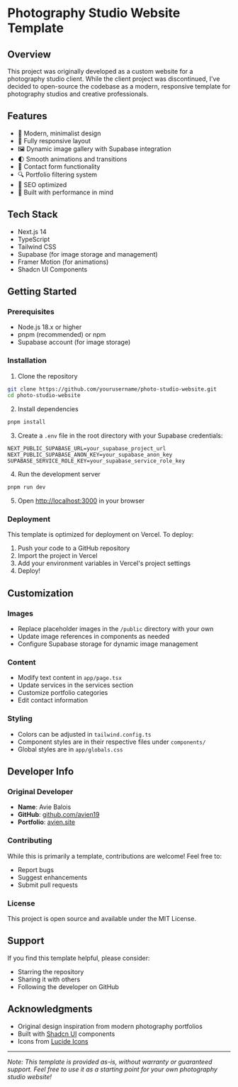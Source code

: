 # Photography Studio Website Template

## Overview
This project was originally developed as a custom website for a photography studio client. While the client project was discontinued, I've decided to open-source the codebase as a modern, responsive template for photography studios and creative professionals.

## Features
- 🎨 Modern, minimalist design
- 📱 Fully responsive layout
- 🖼️ Dynamic image gallery with Supabase integration
- 🌓 Smooth animations and transitions
- 📝 Contact form functionality
- 🔍 Portfolio filtering system
- 🎯 SEO optimized
- 🚀 Built with performance in mind

## Tech Stack
- Next.js 14
- TypeScript
- Tailwind CSS
- Supabase (for image storage and management)
- Framer Motion (for animations)
- Shadcn UI Components

## Getting Started

### Prerequisites
- Node.js 18.x or higher
- pnpm (recommended) or npm
- Supabase account (for image storage)

### Installation

1. Clone the repository
```bash
git clone https://github.com/yourusername/photo-studio-website.git
cd photo-studio-website
```

2. Install dependencies
```bash
pnpm install
```

3. Create a `.env` file in the root directory with your Supabase credentials:
```env
NEXT_PUBLIC_SUPABASE_URL=your_supabase_project_url
NEXT_PUBLIC_SUPABASE_ANON_KEY=your_supabase_anon_key
SUPABASE_SERVICE_ROLE_KEY=your_supabase_service_role_key
```

4. Run the development server
```bash
pnpm run dev
```

5. Open [http://localhost:3000](http://localhost:3000) in your browser

### Deployment

This template is optimized for deployment on Vercel. To deploy:

1. Push your code to a GitHub repository
2. Import the project in Vercel
3. Add your environment variables in Vercel's project settings
4. Deploy!

## Customization

### Images
- Replace placeholder images in the `/public` directory with your own
- Update image references in components as needed
- Configure Supabase storage for dynamic image management

### Content
- Modify text content in `app/page.tsx`
- Update services in the services section
- Customize portfolio categories
- Edit contact information

### Styling
- Colors can be adjusted in `tailwind.config.ts`
- Component styles are in their respective files under `components/`
- Global styles are in `app/globals.css`

## Developer Info

### Original Developer
- **Name**: Avie Balois
- **GitHub**: [github.com/avien19](https://github.com/avien19)
- **Portfolio**: [avien.site](https://portfolio-avien.vercel.app/)

### Contributing
While this is primarily a template, contributions are welcome! Feel free to:
- Report bugs
- Suggest enhancements
- Submit pull requests

### License
This project is open source and available under the MIT License.

## Support
If you find this template helpful, please consider:
- Starring the repository
- Sharing it with others
- Following the developer on GitHub

## Acknowledgments
- Original design inspiration from modern photography portfolios
- Built with [Shadcn UI](https://ui.shadcn.com/) components
- Icons from [Lucide Icons](https://lucide.dev/)

---

*Note: This template is provided as-is, without warranty or guaranteed support. Feel free to use it as a starting point for your own photography studio website!* 